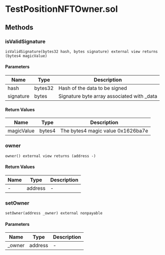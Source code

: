 
# TestPositionNFTOwner.sol

    

    
## Methods
### isValidSignature
```solidity
isValidSignature(bytes32 hash, bytes signature) external view returns (bytes4 magicValue)
```

            

            
#### Parameters

| Name | Type | Description |
|---|---|---|
| hash | bytes32 | Hash of the data to be signed |
| signature | bytes | Signature byte array associated with _data |

#### Return Values

| Name | Type | Description |
|---|---|---|
| magicValue | bytes4 | The bytes4 magic value 0x1626ba7e |

### owner
```solidity
owner() external view returns (address -)
```

            

            
#### Return Values

| Name | Type | Description |
|---|---|---|
| - | address | - |

### setOwner
```solidity
setOwner(address _owner) external nonpayable
```

            

            
#### Parameters

| Name | Type | Description |
|---|---|---|
| _owner | address | - |


